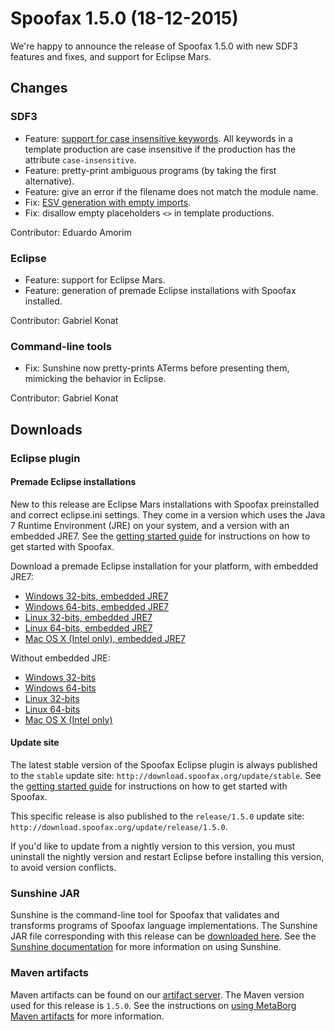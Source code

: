 # Spoofax 1.5.0 (18-12-2015)

We're happy to announce the release of Spoofax 1.5.0 with new SDF3 features and fixes, and support for Eclipse Mars.

## Changes

### SDF3

* Feature: [support for case insensitive keywords](http://yellowgrass.org/issue/Spoofax/954). All keywords in a template production are case insensitive if the production has the attribute `case-insensitive`.
* Feature: pretty-print ambiguous programs (by taking the first alternative).
* Feature: give an error if the filename does not match the module name.
* Fix: [ESV generation with empty imports](http://yellowgrass.org/issue/Spoofax/970).
* Fix: disallow empty placeholders `<>` in template productions.

Contributor: Eduardo Amorim


### Eclipse

* Feature: support for Eclipse Mars.
* Feature: generation of premade Eclipse installations with Spoofax installed.

Contributor: Gabriel Konat


### Command-line tools

* Fix: Sunshine now pretty-prints ATerms before presenting them, mimicking the behavior in Eclipse.

Contributor: Gabriel Konat


## Downloads

### Eclipse plugin

#### Premade Eclipse installations

New to this release are Eclipse Mars installations with Spoofax preinstalled and correct eclipse.ini settings.
They come in a version which uses the Java 7 Runtime Environment (JRE) on your system, and a version with an embedded JRE7.
See the [getting started guide](../../langdev/start.rst) for instructions on how to get started with Spoofax.

Download a premade Eclipse installation for your platform, with embedded JRE7:

* [Windows 32-bits, embedded JRE7](http://download.spoofax.org/update/release/1.5.0/spoofax-win32-x86-jre.zip)
* [Windows 64-bits, embedded JRE7](http://download.spoofax.org/update/release/1.5.0/spoofax-win32-x86_64-jre.zip)
* [Linux 32-bits, embedded JRE7](http://download.spoofax.org/update/release/1.5.0/spoofax-linux-x86-jre.tar.gz)
* [Linux 64-bits, embedded JRE7](http://download.spoofax.org/update/release/1.5.0/spoofax-linux-x86_64-jre.tar.gz)
* [Mac OS X (Intel only), embedded JRE7](http://download.spoofax.org/update/release/1.5.0/spoofax-macosx-x86_64-jre.tar.gz)

Without embedded JRE:

* [Windows 32-bits](http://download.spoofax.org/update/release/1.5.0/spoofax-win32-x86.zip)
* [Windows 64-bits](http://download.spoofax.org/update/release/1.5.0/spoofax-win32-x86_64.zip)
* [Linux 32-bits](http://download.spoofax.org/update/release/1.5.0/spoofax-linux-x86.tar.gz)
* [Linux 64-bits](http://download.spoofax.org/update/release/1.5.0/spoofax-linux-x86_64.tar.gz)
* [Mac OS X (Intel only)](http://download.spoofax.org/update/release/1.5.0/spoofax-macosx-x86_64.tar.gz)


#### Update site

The latest stable version of the Spoofax Eclipse plugin is always published to the `stable` update site: `http://download.spoofax.org/update/stable`. See the [getting started guide](../../langdev/start.rst) for instructions on how to get started with Spoofax.

This specific release is also published to the `release/1.5.0` update site: `http://download.spoofax.org/update/release/1.5.0`.

If you'd like to update from a nightly version to this version, you must uninstall the nightly version and restart Eclipse before installing this version, to avoid version conflicts.


### Sunshine JAR

Sunshine is the command-line tool for Spoofax that validates and transforms programs of Spoofax language implementations.
The Sunshine JAR file corresponding with this release can be [downloaded here](http://download.spoofax.org/update/release/1.5.0/sunshine.jar). See the [Sunshine documentation](http://metaborg.org/spoofax/sunshine) for more information on using Sunshine.


### Maven artifacts

Maven artifacts can be found on our [artifact server](http://artifacts.metaborg.org/content/repositories/releases/org/metaborg/). The Maven version used for this release is `1.5.0`. See the instructions on [using MetaBorg Maven artifacts](../../dev/maven.rst) for more information.
